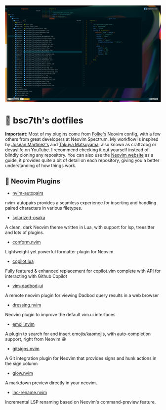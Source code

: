 ![bsc7th-neovim](assets/bsc7th-neovim.jpg)

# 🚀 bsc7th's dotfiles

**Important**: Most of my plugins come from [Folke's](https://github.com/folke) Neovim config, with a few others from great developers at Neovim Spectrum. My workflow is inspired by [Josean Martinez's](https://github.com/josean-dev?tab=repositories) and [Takuya Matsuyama](https://github.com/craftzdog), also known as craftzdog or devaslife on YouTube. I recommend checking it out yourself instead of blindly cloning any repository. You can also use the [Neovim website](https://neovim.io/) as a guide, it provides quite a bit of detail on each repository, giving you a better understanding of how things work.

## 🧰 Neovim Plugins

- [nvim-autopairs](https://dotfyle.com/plugins/windwp/nvim-autopairs)

nvim-autopairs provides a seamless experience for inserting and handling paired characters in various filetypes.

- [solarized-osaka](https://dotfyle.com/plugins/craftzdog/solarized-osaka.nvim)

A clean, dark Neovim theme written in Lua, with support for lsp, treesitter and lots of plugins.

- [conform.nvim](https://dotfyle.com/plugins/stevearc/conform.nvim)

Lightweight yet powerful formatter plugin for Neovim

- [copilot.lua](https://dotfyle.com/plugins/zbirenbaum/copilot.lua)

Fully featured & enhanced replacement for copilot.vim complete with API for interacting with Github Copilot

- [vim-dadbod-ui](https://github.com/bsc7th/dotfiles/blob/main/nvim/lua/bsc7th/plugins/dadbod-ui.lua)

A remote neovim plugin for viewing Dadbod query results in a web browser

- [dressing.nvim](https://dotfyle.com/plugins/stevearc/dressing.nvim)

Neovim plugin to improve the default vim.ui interfaces

- [emoji.nvim](https://dotfyle.com/plugins/allaman/emoji.nvim)

A plugin to search for and insert emojis/kaomojis, with auto-completion support, right from Neovim 😀

- [gitsigns.nvim](https://dotfyle.com/plugins/lewis6991/gitsigns.nvim)

A Git integration plugin for Neovim that provides signs and hunk actions in the sign column

- [glow.nvim](https://dotfyle.com/plugins/ellisonleao/glow.nvim)

A markdown preview directly in your neovim.

- [inc-rename.nvim](https://dotfyle.com/plugins/smjonas/inc-rename.nvim)

Incremental LSP renaming based on Neovim's command-preview feature.

